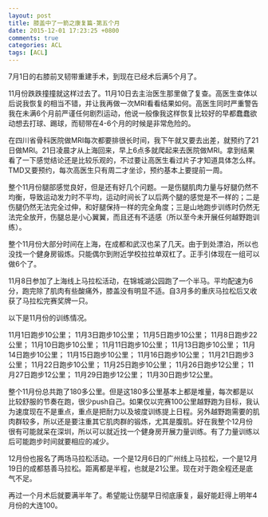 ```yaml
---
layout: post
title: 膝盖中了一箭之康复篇-第五个月
date: 2015-12-01 17:23:25 +0800
comments: true
categories: ACL
tags: [ACL]
---
```


7月1日的右膝前叉韧带重建手术，到现在已经术后满5个月了。

<!-- more -->

11月份跌跌撞撞就这样过去了。11月10日去主治医生那里做了复查。高医生查体以后说我恢复的相当不错，并让我再做一次MRI看看结果如何。高医生同时严重警告我在未满6个月前严谨任何剧烈运动，他说一般像我这样恢复比较好的早都蠢蠢欲动想去打球、踢球，而韧带在4-6个月的时候是非常危险的。

在四川省骨科医院做MRI每次都要排很长时间，我下午就又要去出差，就预约了21日做MRI。21日凌晨才从上海回来，早上6点多就爬起来去医院做MRI。拿到结果看了一下感觉结论还是比较乐观的，不过要让高医生看过片子才知道具体怎么样。TMD又要预约，每次高医生只有周二才坐诊，预约基本上要提前一周。

整个11月份腿部感觉良好，但是还有好几个问题。一是伤腿肌肉力量与好腿仍然不均衡，导致运动发力时不平均，运动时间长了以后两个腿的感觉是不一样的；二是伤腿仍然无法完全过伸，和好腿保持一样的完全角度；三是山地跑步训练时仍然无法完全放开，伤腿总是小心翼翼，而且还有不适感（所以至今未开展任何越野跑训练）。

整个11月份大部分时间在上海，在成都和武汉也呆了几天。由于到处漂泊，所以也没找一个健身房锻炼。只能偶尔到附近学校拉拉单双杠了。正手引体现在一组可以做6个了。

11月8日参加了上海线上马拉松活动，在锦城湖公园跑了一个半马。平均配速为6分，跑完除了肌肉有些酸痛外，膝盖没有明显不适。自3月多的重庆马拉松后又收获了马拉松完赛奖牌一只。

以下是11月份的训练情况。

11月1日跑步10公里；
11月3日跑步10公里；
11月5日跑步10公里；
11月8日跑步22公里；
11月10日跑步10公里；
11月11日跑步10公里；
11月13日跑步10公里；
11月14日跑步10公里；
11月15日跑步10公里；
11月16日跑步10公里；
11月21日跑步3公里；
11月22日跑步10公里；
11月25日跑步10公里；
11月26日跑步12公里；
11月27日跑步12公里；
11月29日跑步12公里；
11月30日跑步12公里。

整个11月份总共跑了180多公里。但是这180多公里基本上都是堆量，每次都是以比较舒服的节奏在跑，很少push自己。如果仅以完赛100公里越野跑为目标，我认为速度现在不是重点，重点是把耐力以及坡度训练提上日程。另外越野跑需要的肌肉群较多，所以还是要注重其它肌肉群的锻炼，尤其是腹肌。好在我整个12月份很有可能就呆在深圳，所以可以就近找一个健身房开展力量训练。有了力量训练以后可能跑步时间就要相应的减少。

12月份也报名了两场马拉松活动。一个是12月6日的广州线上马拉松，一个是12月19日的成都慈善马拉松。距离都是半程，也就是21公里。现在对于跑全程还是底气不足。

再过一个月术后就要满半年了。希望能让伤腿早日彻底康复，最好能赶得上明年4月份的大连100。
